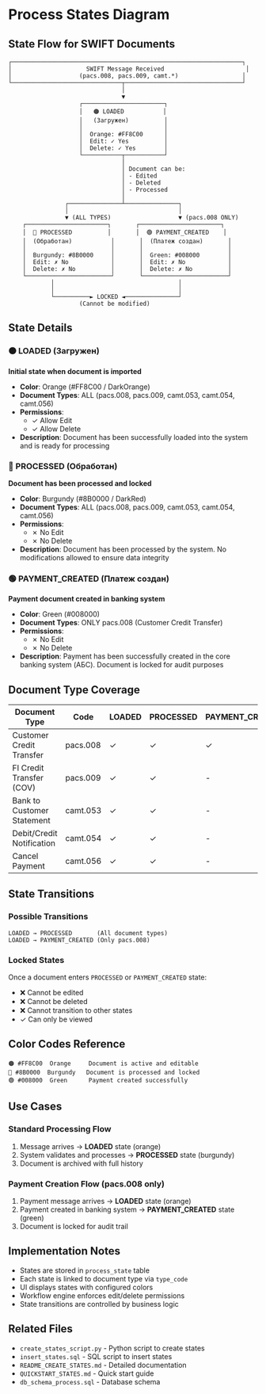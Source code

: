 # Process States Diagram

## State Flow for SWIFT Documents

```
┌─────────────────────────────────────────────────────────────────┐
│                     SWIFT Message Received                       │
│                   (pacs.008, pacs.009, camt.*)                  │
└───────────────────────────────┬─────────────────────────────────┘
                                │
                                ▼
                    ┌───────────────────────┐
                    │   🟠 LOADED           │
                    │   (Загружен)          │
                    │                       │
                    │  Orange: #FF8C00      │
                    │  Edit: ✓ Yes          │
                    │  Delete: ✓ Yes        │
                    └───────────┬───────────┘
                                │
                                │ Document can be:
                                │ - Edited
                                │ - Deleted  
                                │ - Processed
                                │
                ┌───────────────┴───────────────┐
                │                               │
                ▼ (ALL TYPES)                   ▼ (pacs.008 ONLY)
    ┌───────────────────────┐       ┌───────────────────────┐
    │  🔴 PROCESSED          │       │  🟢 PAYMENT_CREATED    │
    │  (Обработан)           │       │  (Платеж создан)       │
    │                        │       │                        │
    │  Burgundy: #8B0000     │       │  Green: #008000        │
    │  Edit: ✗ No            │       │  Edit: ✗ No            │
    │  Delete: ✗ No          │       │  Delete: ✗ No          │
    └────────────────────────┘       └────────────────────────┘
            │                                   │
            │                                   │
            └──────────► LOCKED ◄───────────────┘
                    (Cannot be modified)
```

## State Details

### 🟠 LOADED (Загружен)
**Initial state when document is imported**

- **Color**: Orange (#FF8C00 / DarkOrange)
- **Document Types**: ALL (pacs.008, pacs.009, camt.053, camt.054, camt.056)
- **Permissions**:
  - ✓ Allow Edit
  - ✓ Allow Delete
- **Description**: Document has been successfully loaded into the system and is ready for processing

### 🔴 PROCESSED (Обработан)
**Document has been processed and locked**

- **Color**: Burgundy (#8B0000 / DarkRed)
- **Document Types**: ALL (pacs.008, pacs.009, camt.053, camt.054, camt.056)
- **Permissions**:
  - ✗ No Edit
  - ✗ No Delete
- **Description**: Document has been processed by the system. No modifications allowed to ensure data integrity

### 🟢 PAYMENT_CREATED (Платеж создан)
**Payment document created in banking system**

- **Color**: Green (#008000)
- **Document Types**: ONLY pacs.008 (Customer Credit Transfer)
- **Permissions**:
  - ✗ No Edit
  - ✗ No Delete
- **Description**: Payment has been successfully created in the core banking system (АБС). Document is locked for audit purposes

## Document Type Coverage

| Document Type | Code | LOADED | PROCESSED | PAYMENT_CREATED |
|---------------|------|--------|-----------|-----------------|
| Customer Credit Transfer | pacs.008 | ✓ | ✓ | ✓ |
| FI Credit Transfer (COV) | pacs.009 | ✓ | ✓ | - |
| Bank to Customer Statement | camt.053 | ✓ | ✓ | - |
| Debit/Credit Notification | camt.054 | ✓ | ✓ | - |
| Cancel Payment | camt.056 | ✓ | ✓ | - |

## State Transitions

### Possible Transitions

```
LOADED → PROCESSED       (All document types)
LOADED → PAYMENT_CREATED (Only pacs.008)
```

### Locked States

Once a document enters `PROCESSED` or `PAYMENT_CREATED` state:
- ❌ Cannot be edited
- ❌ Cannot be deleted
- ❌ Cannot transition to other states
- ✓ Can only be viewed

## Color Codes Reference

```
🟠 #FF8C00  Orange     Document is active and editable
🔴 #8B0000  Burgundy   Document is processed and locked
🟢 #008000  Green      Payment created successfully
```

## Use Cases

### Standard Processing Flow
1. Message arrives → **LOADED** state (orange)
2. System validates and processes → **PROCESSED** state (burgundy)
3. Document is archived with full history

### Payment Creation Flow (pacs.008 only)
1. Payment message arrives → **LOADED** state (orange)
2. Payment created in banking system → **PAYMENT_CREATED** state (green)
3. Document is locked for audit trail

## Implementation Notes

- States are stored in `process_state` table
- Each state is linked to document type via `type_code`
- UI displays states with configured colors
- Workflow engine enforces edit/delete permissions
- State transitions are controlled by business logic

## Related Files

- `create_states_script.py` - Python script to create states
- `insert_states.sql` - SQL script to insert states
- `README_CREATE_STATES.md` - Detailed documentation
- `QUICKSTART_STATES.md` - Quick start guide
- `db_schema_process.sql` - Database schema

